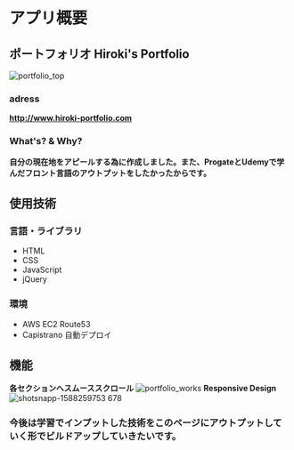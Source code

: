 # アプリ概要
## ポートフォリオ Hiroki's Portfolio
![portfolio_top](https://user-images.githubusercontent.com/61179665/80733083-2ef5fa80-8b48-11ea-8b28-34a7e49c48e9.jpg)
### adress
**http://www.hiroki-portfolio.com**
### What's? & Why?
**自分の現在地をアピールする為に作成しました。また、ProgateとUdemyで学んだフロント言語のアウトプットをしたかったからです。**
## 使用技術
### 言語・ライブラリ
- HTML
- CSS
- JavaScript
- jQuery
### 環境
- AWS EC2 Route53
- Capistrano 自動デプロイ
## 機能
**各セクションへスムーススクロール**
![portfolio_works](https://user-images.githubusercontent.com/61179665/80730999-45e71d80-8b45-11ea-8343-b6e7614ccd10.jpg)
**Responsive Design**
![shotsnapp-1588259753 678](https://user-images.githubusercontent.com/61179665/80731052-5a2b1a80-8b45-11ea-989e-da32b9e01809.png)
### 今後は学習でインプットした技術をこのページにアウトプットしていく形でビルドアップしていきたいです。
